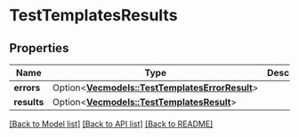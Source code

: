 # TestTemplatesResults

## Properties

Name | Type | Description | Notes
------------ | ------------- | ------------- | -------------
**errors** | Option<[**Vec<models::TestTemplatesErrorResult>**](TestTemplatesErrorResult.md)> |  | [optional]
**results** | Option<[**Vec<models::TestTemplatesResult>**](TestTemplatesResult.md)> |  | [optional]

[[Back to Model list]](../README.md#documentation-for-models) [[Back to API list]](../README.md#documentation-for-api-endpoints) [[Back to README]](../README.md)


